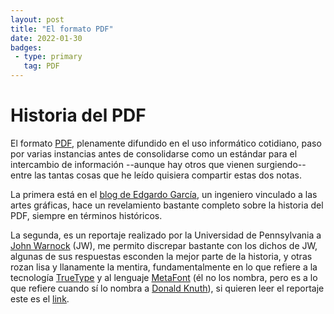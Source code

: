 ```yaml
---
layout: post
title: "El formato PDF"
date: 2022-01-30
badges:
 - type: primary
   tag: PDF
---
```


# Historia del PDF

El formato [PDF](https://es.wikipedia.org/wiki/PDF), plenamente difundido en el uso informático cotidiano, paso por varias instancias antes de consolidarse como un estándar para el intercambio de información --aunque hay otros que vienen surgiendo-- entre las tantas cosas que he leído quisiera compartir estas dos notas.

<!--more-->

La primera está en el [blog de Edgardo García](http://rgbcmyk.com.ar/es/historia-de-pdf), un ingeniero vinculado a las artes gráficas, hace un revelamiento bastante completo sobre la historia del PDF, siempre en términos históricos.

La segunda, es un reportaje realizado por la Universidad de Pennsylvania a [John Warnock](https://en.wikipedia.org/wiki/John_Warnock) (JW), me permito discrepar bastante con los dichos de JW, algunas de sus respuestas esconden la mejor parte de la historia, y otras rozan lisa y llanamente la mentira, fundamentalmente en lo que refiere a la tecnología [TrueType](https://es.wikipedia.org/wiki/TrueType) y al lenguaje [MetaFont](https://es.wikipedia.org/wiki/METAFONT) (él no los nombra, pero es a lo que refiere cuando sí lo nombra a [Donald Knuth](https://es.wikipedia.org/wiki/Donald_Knuth)), si quieren leer el reportaje este es el [link](
https://knowledge.wharton.upenn.edu/article/adobe-co-founder-john-warnock-on-the-competitive-advantages-of-aesthetics-and-the-right-technology).

